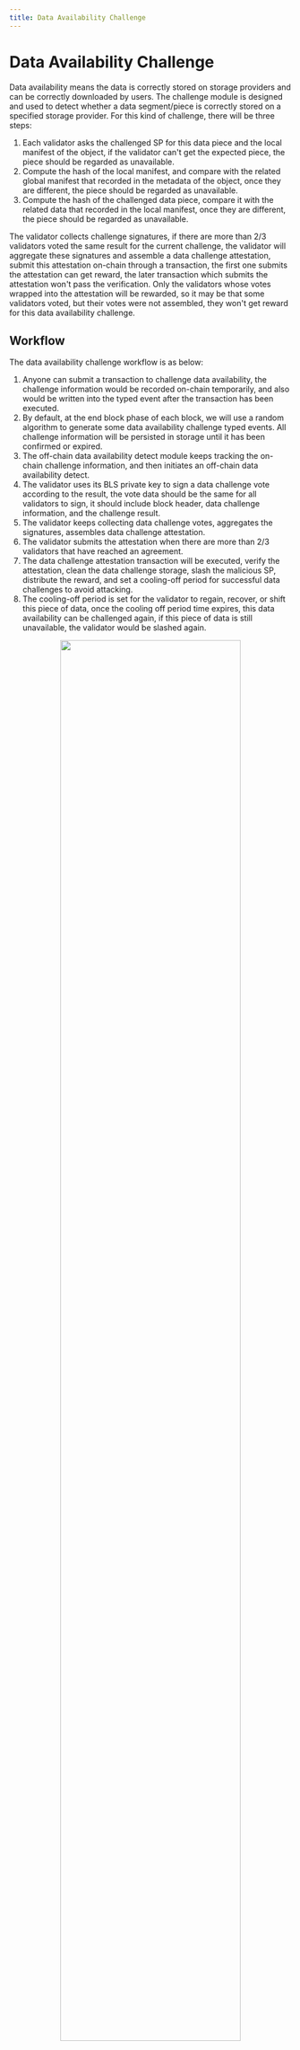 ```yaml
---
title: Data Availability Challenge
---
```


# Data Availability Challenge

Data availability means the data is correctly stored on storage providers and can be correctly downloaded by users.
The challenge module is designed and used to detect whether a data segment/piece is correctly stored on a
specified storage provider. For this kind of challenge, there will be three steps:

1. Each validator asks the challenged SP for this data piece and the local manifest of the object, if the validator
   can't get the expected piece, the piece should be regarded as unavailable.
2. Compute the hash of the local manifest, and compare with the related global manifest that recorded in the metadata of
   the object, once they are different, the piece should be regarded as unavailable.
3. Compute the hash of the challenged data piece, compare it with the related data that recorded in the local manifest,
   once they are different, the piece should be regarded as unavailable.

The validator collects challenge signatures, if there are more than 2/3 validators voted the same result for the current
challenge, the validator will aggregate these signatures and assemble a data challenge attestation, submit this
attestation on-chain through a transaction, the first one submits the attestation can get reward, the later transaction
which submits the attestation won't pass the verification. Only the validators whose votes wrapped into the attestation
will be rewarded, so it may be that some validators voted, but their votes were not assembled, they won't get reward
for this data availability challenge.

## Workflow

The data availability challenge workflow is as below:

1. Anyone can submit a transaction to challenge data availability, the challenge information would be recorded on-chain
   temporarily, and also would be written into the typed event after the transaction has been executed.
2. By default, at the end block phase of each block, we will use a random algorithm to generate some data availability
   challenge typed events. All challenge information will be persisted in storage until it has been confirmed or
   expired.
3. The off-chain data availability detect module keeps tracking the on-chain challenge information, and then initiates
   an
   off-chain data availability detect.
4. The validator uses its BLS private key to sign a data challenge vote according to the result, the vote data should be
   the same for all validators to sign, it should include block header, data challenge information, and the challenge
   result.
5. The validator keeps collecting data challenge votes, aggregates the signatures, assembles data challenge attestation.
6. The validator submits the attestation when there are more than 2/3 validators that have reached an agreement.
7. The data challenge attestation transaction will be executed, verify the attestation, clean the data challenge
   storage,
   slash the malicious SP, distribute the reward, and set a cooling-off period for successful data challenges to avoid
   attacking.
8. The cooling-off period is set for the validator to regain, recover, or shift this piece of data, once the cooling off
   period time expires, this data availability can be challenged again, if this piece of data is still unavailable, the
   validator would be slashed again.
<div align="center"><img src="https://raw.githubusercontent.com/bnb-chain/greenfield-whitepaper/main/assets/19.2%20Data%20Availability%20Challenge.jpg"  height="80%" width="80%"></div>
<div align="center"><i>Data Availability Challenge Workflow</i></div>

## Create Challenge

There are two ways to trigger challenges.

### Submitted Challenges

Anyone can send `MsgSubmit` messages to trigger data availability challenges, if he/she finds that the data is not
available or incorrect stored. When submitting the challenge, user can choose the segment/piece of an object to
challenge or let the blockchain randomly selects a segment/piece to challenge.
The submitter will be called as challenger, and will be rewarded if the challenge
succeeds later.

### Random Challenges

In each block, challenges will be automatically created, to challenge different objects which are stored on different 
storage providers. The count of random challenges in each block is governed, and can be changed by submitting proposals.
To support randomness, a *RANDAO* mechanism is introduced in Greenfield blockchain. For more information about *RANDAO*,
please refer to the following section.

## Attest Challenge

Each validator will listen to the events of challenge creations, and vote the challenge by using its own BLS key.
When there are more than 2/3 votes are collected, an attestation message `MsgAttest` will be submitted to slash the 
challenged storage provider. And the voted validators, the attestation submitter, and the challenger (if there is) will 
be rewarded accordingly.


## Challenge Heartbeat

To indicate the off-chain challenge detect module is running correctly, validators have to vote and submit 
`MsgHeartbeat` messages periodically to the blockchain. During processing this kind of messages, the income for securing 
stored objects will be transferred from payment account to distribution account,
and income can be withdrawn by validators and their delegators later.

## Challenge Events

The following events are introduced for data availability challenge. For the detailed definition, please refer
to [this](https://github.com/bnb-chain/greenfield/blob/master/proto/greenfield/challenge/events.proto).

### Start Event

This kind of events indicates that a data availability challenge is triggered on-chain. The off-chain module should
monitor the events, asking the according storage prover for data, compute hashes and do the comparison, and submit
an attestation if needed.

### Complete Event

When an attestation is received and accepted, then this kind of events will be emitted. In the events, the slash
and rewards amounts are also recorded.

### Heartbeat Event

Heartbeat only includes the necessary information for liveness-check purpose. 

## RANDAO

To support random challenges, a RANDAO mechanism is introduced like the following.
Overall, the idea is very similar to the RANDAO in Ethereum beacon chain, you can refer to
[here](https://eth2book.info/altair/part2/building_blocks/randomness) for more information.

When proposing a new block, the proposer, i.e. a validator, needs to sign the current block number to get 
a `randao reveal`, and mixes the reveal into randao result `randao mix` by using `xor` operation. 
The other validators will verify the `randao reveal` and `randao mix` by following steps: 
1. The signature is verified using the proposer's public key. It means that the proposer has almost no choice 
about what it contributes to the RANDAO. It either contributes the correct signature over the block number, 
or it gives up the right for proposing the current block. If the validator does propose the current block, 
it still cannot predict the reveal from other validators, and even be slashed for stopping proposing blocks.
2. The `randao mix` is correctly updated by using `xor` operation.


The implementation is conducted in Tendermint layer - a new field called `randao_mix` is added into block header.
Greenfield blockchain then uses the field as a seed to randomly pick objects and storage providers to challenge 
in each block.
